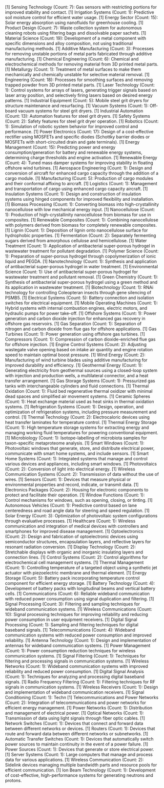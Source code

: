 [1] Sensing Technology (Count: 7): Gas sensors with restricting portions for improved stability and contact.
[1] Irrigation Systems (Count: 1): Predictive soil moisture control for efficient water usage.
[1] Energy Sector (Count: 15): Solar energy absorption using nanofluids for greenhouse cooling.
[1] Product Design (Count: 7): Waste collection system for autonomous cleaning robots using filtering bags and dissolvable paper sachets.
[1] Material Science (Count: 19): Development of a metal component with specific dimensions and alloy composition, not using traditional manufacturing methods.
[1] Additive Manufacturing (Count: 3): Processes for removing unstable portions of metal parts fabricated through additive manufacturing.
[1] Chemical Engineering (Count: 6): Chemical and electrochemical methods for removing material from 3D printed metal parts.
[1] Metallurgy (Count: 1): Treatment of metal surfaces to make them mechanically and chemically unstable for selective material removal.
[1] Engineering (Count: 18): Processes for smoothing surfaces and removing trapped powder from 3D printed metal parts.
[1] Laser Technology (Count: 1): Control systems for arrays of lasers, generating trigger signals based on laser array position, and selectively firing lasers based on desired energy patterns.
[1] Industrial Equipment (Count: 5): Mobile steel grit dryers for structure maintenance and resurfacing.
[1] Vacuum Systems (Count: 1): Off-board vacuum systems for steel grit dryers.
[1] Industrial Automation (Count: 13): Automation features for steel grit dryers.
[1] Safety Systems (Count: 2): Safety features for steel grit dryer operation.
[1] Robotics (Count: 1): Simulation of robotic system behavior for improved control and performance.
[1] Power Electronics (Count: 17): Design of a cost-effective rectifier using MOSFETs and specific diodes (Schottky barrier diodes or MOSFETs with short-circuited drain and gate terminals).
[1] Energy Management (Count: 15): Predicting power and energy consumption/generation for battery and renewable energy systems, determining charge thresholds and engine activation.
[1] Renewable Energy (Count: 4): Tuned mass damper systems for improving stability in floating offshore wind turbines.
[1] Aerospace Engineering (Count: 1): Design and conversion of aircraft for enhanced cargo capacity through the addition of a cargo module.
[1] Manufacturing (Count: 5): Production of cargo modules and their conformal affixing to aircraft.
[1] Logistics (Count: 1): Management and transportation of cargo using enhanced cargo capacity aircraft.
[1] Insulation Systems (Count: 1): Design and construction of insulation systems using hinged components for improved flexibility and installation.
[1] Biomass Processing (Count: 1): Converting biomass into high-crystallinity nanocellulose with low mechanical energy input.
[1] Nanocellulose (Count: 1): Production of high-crystallinity nanocellulose from biomass for use in composites.
[1] Renewable Composites (Count: 1): Combining nanocellulose with polymers derived from biomass for completely renewable composites.
[1] Lignin (Count: 1): Deposition of lignin onto nanocellulose surface for hydrophobic properties.
[1] Fermentation (Count: 2): Separately fermenting sugars derived from amorphous cellulose and hemicellulose.
[1] Water Treatment (Count: 1): Application of antibacterial super-porous hydrogel in wastewater treatment for pollutant degradation.
[1] Polymer Science (Count: 1): Preparation of super-porous hydrogel through copolymerization of ionic liquid and PEGDA.
[1] Nanotechnology (Count: 1): Synthesis and application of antibacterial super-porous hydrogel in water treatment.
[1] Environmental Science (Count: 1): Use of antibacterial super-porous hydrogel for wastewater treatment and pollutant removal.
[1] Green Chemistry (Count: 1): Synthesis of antibacterial super-porous hydrogel using a green method and its application in wastewater treatment.
[1] Biotechnology (Count: 1): RNAi technology for controlling Coleopteran insects through gene silencing of PSMB5.
[1] Electrical Systems (Count: 5): Battery connection and isolation switches for electrical equipment.
[1] Mobile Operating Machines (Count: 1): Hybrid systems with internal combustion engines, electric motors, and hydraulic pumps for power take-off.
[1] Offshore Systems (Count: 1): Power generation and carbon dioxide injection for enhanced gas recovery in offshore gas reservoirs.
[1] Gas Separation (Count: 1): Separation of nitrogen and carbon dioxide from flue gas for offshore applications.
[1] Gas Turbines (Count: 1): Power generation using offshore gas turbines.
[1] Compressors (Count: 1): Compression of carbon dioxide-enriched flue gas for offshore injection.
[1] Engine Control Systems (Count: 2): Adjusting wastegate valve opening based on intake air quantity and engine rotation speed to maintain optimal boost pressure.
[1] Wind Energy (Count: 2): Manufacturing of wind turbine blades using additive manufacturing for improved durability and efficiency.
[1] Geothermal Energy (Count: 1): Generating electricity from geothermal sources using a closed-loop system with injection and production wells, a multilateral connector, and a heat transfer arrangement.
[1] Gas Storage Systems (Count: 1): Pressurized gas tanks with interchangeable cylinders and fluid connections.
[1] Thermal Oxidation (Count: 1): Fluid bed regenerative thermal oxidizer with minimal dead spaces and simplified air movement systems.
[1] Ceramic Spheres (Count: 1): Heat exchange material used as heat sinks in thermal oxidation systems.
[1] Refrigeration Systems (Count: 1): Design, operation, and optimization of refrigeration systems, including pressure measurement and control.
[1] Thermal Technology (Count: 2): Electrocaloric devices using heat transfer laminates for temperature control.
[1] Thermal Energy Storage (Count: 1): High temperature storage systems for extracting energy and managing working fluid temperatures for powering conventional equipment.
[1] Microbiology (Count: 1): Isotope-labelling of microbiota samples for taxon-specific metaproteome analysis.
[1] Smart Windows (Count: 1): Photovoltaic windows that generate, store, and distribute electrical power, communicate with smart home systems, and include sensors.
[1] Smart Home Systems (Count: 1): Integrated systems that manage and control various devices and appliances, including smart windows.
[1] Photovoltaics (Count: 2): Conversion of light into electrical energy.
[1] Wireless Communication Systems (Count: 2): Transmission of data without the use of wires.
[1] Sensors (Count: 1): Devices that measure physical or environmental properties and record, indicate, or transmit data.
[1] Electronics Packages (Count: 2): Housing for electronic components to protect and facilitate their operation.
[1] Window Functions (Count: 1): Control mechanisms for windows, such as opening, closing, or tinting.
[1] Autonomous Vehicles (Count: 1): Predictive control based on lane centeredness and road angle data for steering and speed regulation.
[1] Solar Energy (Count: 3): Optimization of photovoltaic system configurations through evaluative processes.
[1] Healthcare (Count: 1): Wireless communication and integration of medical devices with controllers and smartphones for improved disease management.
[1] Optoelectronics (Count: 2): Design and fabrication of optoelectronic devices using semiconductor structures, encapsulation layers, and reflective layers for resonant radiation conversion.
[1] Display Technology (Count: 2): Stretchable displays with organic and inorganic insulating layers and connection lines.
[1] Control Systems (Count: 2): Control algorithms for electrochemical cell management systems.
[1] Thermal Management (Count: 1): Controlling temperature of a targeted object using a synthetic jet actuator with piezoelectric membrane and thermal element.
[1] Energy Storage (Count: 5): Battery pack incorporating temperature control component for efficient energy storage.
[1] Battery Technology (Count: 4): Development of battery packs with longitudinal beams and vertical battery cells.
[1] Communications (Count: 6): Reliable wideband communication with reduced power consumption using signal duplication and filtering.
[1] Signal Processing (Count: 3): Filtering and sampling techniques for wideband communication systems.
[1] Wireless Communications (Count: 10): Signal processing techniques for improving reliability and reducing power consumption in user equipment receivers.
[1] Digital Signal Processing (Count: 1): Sampling and filtering techniques for digital baseband signals.
[1] Telecommunications (Count: 4): Wideband communication systems with reduced power consumption and improved reliability.
[1] Antenna Technology (Count: 1): Design and implementation of antennas for wideband communication systems.
[1] Power Management (Count: 1): Power consumption reduction techniques for wireless communication systems.
[1] Signal Filtering (Count: 1): Techniques for filtering and processing signals in communication systems.
[1] Wireless Networks (Count: 1): Wideband communication systems with improved reliability and reduced power consumption.
[1] Digital Signal Analysis (Count: 1): Techniques for analyzing and processing digital baseband signals.
[1] Radio Frequency Filtering (Count: 1): Filtering techniques for RF signals in communication systems.
[1] Wireless Receivers (Count: 1): Design and implementation of wideband communication receivers.
[1] Signal Conditioning (Count: 1): Techn
[1] Telecommunications and Power Networks (Count: 2): Integration of telecommunications and power networks for efficient energy management.
[1] Power Networks (Count: 1): Distribution and management of electrical power.
[1] Optical Networks (Count: 1): Transmission of data using light signals through fiber optic cables.
[1] Network Switches (Count: 1): Devices that connect and forward data between different networks or devices.
[1] Routers (Count: 1): Devices that route and forward data between different networks or subnetworks.
[1] Automatic Transfer Switches (Count: 1): Devices that automatically switch power sources to maintain continuity in the event of a power failure.
[1] Power Sources (Count: 1): Devices that generate or store electrical power.
[1] Server Systems (Count: 1): Large computers that manage and process data for various applications.
[1] Wireless Communication (Count: 2): Sidelink devices managing multiple bandwidth parts and resource pools for efficient communication.
[1] Ion Beam Technology (Count: 1): Development of cost-effective, high-performance systems for generating neutrons and protons.

